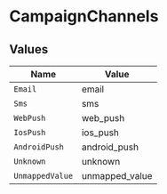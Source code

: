 # CampaignChannels


## Values

| Name            | Value           |
| --------------- | --------------- |
| `Email`         | email           |
| `Sms`           | sms             |
| `WebPush`       | web_push        |
| `IosPush`       | ios_push        |
| `AndroidPush`   | android_push    |
| `Unknown`       | unknown         |
| `UnmappedValue` | unmapped_value  |
